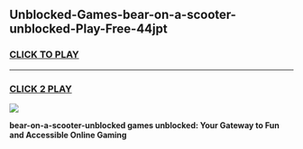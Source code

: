 
## Unblocked-Games-bear-on-a-scooter-unblocked-Play-Free-44jpt
<h3>
<a href="https://premium76.site?title=bear-on-a-scooter-unblocked&ref=12A">CLICK TO PLAY</a></h3>
<hr>

<h3>
<a href="https://premium76.site?title=bear-on-a-scooter-unblocked&ref=12A">CLICK 2 PLAY</a>
  
</h3>

<a href="https://premium76.site?title=bear-on-a-scooter-unblocked&ref=12A"><img src="https://clearcache.store/games.png"></a>


**bear-on-a-scooter-unblocked games unblocked: Your Gateway to Fun and Accessible Online Gaming**
